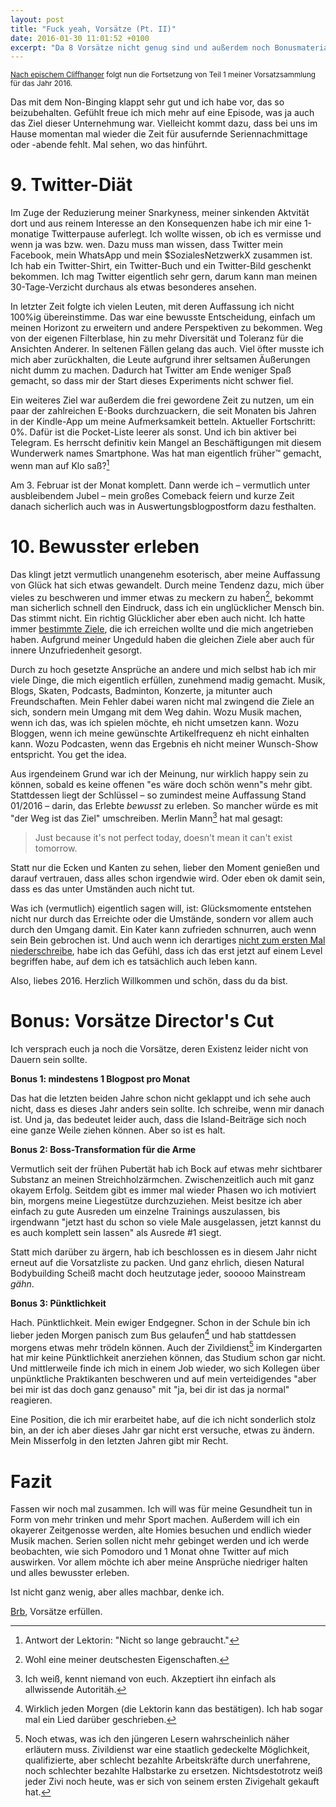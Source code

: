 ```yaml
---
layout: post
title: "Fuck yeah, Vorsätze (Pt. II)"
date: 2016-01-30 11:01:52 +0100
excerpt: "Da 8 Vorsätze nicht genug sind und außerdem noch Bonusmaterial versprochen wurde, gibt es an dieser Stelle Teil 2 meiner wirren Gedanken rund um angegangene und bereits verworfene Vorsätze. Und keine Angst, eine Trilogie bleibt aus. Oder?"
---
```


<small>[Nach epischem Cliffhanger](/vorsaetze-2016 "Fuck yeah, Vorsätze") folgt nun die Fortsetzung von Teil 1 meiner Vorsatzsammlung für das Jahr 2016.</small>

Das mit dem Non-Binging klappt sehr gut und ich habe vor, das so beizubehalten. Gefühlt freue ich mich mehr auf eine Episode, was ja auch das Ziel dieser Unternehmung war. Vielleicht kommt dazu, dass bei uns im Hause momentan mal wieder die Zeit für ausufernde Seriennachmittage oder -abende fehlt. Mal sehen, wo das hinführt.

# 9. Twitter-Diät

Im Zuge der Reduzierung meiner Snarkyness, meiner sinkenden Aktvität dort und aus reinem Interesse an den Konsequenzen habe ich mir eine 1-monatige Twitterpause auferlegt. Ich wollte wissen, ob ich es vermisse und wenn ja was bzw. wen. Dazu muss man wissen, dass Twitter mein Facebook, mein WhatsApp und mein $SozialesNetzwerkX zusammen ist. Ich hab ein Twitter-Shirt, ein Twitter-Buch und ein Twitter-Bild geschenkt bekommen. Ich mag Twitter eigentlich sehr gern, darum kann man meinen 30-Tage-Verzicht durchaus als etwas besonderes ansehen.

In letzter Zeit folgte ich vielen Leuten, mit deren Auffassung ich nicht 100%ig übereinstimme. Das war eine bewusste Entscheidung, einfach um meinen Horizont zu erweitern und andere Perspektiven zu bekommen. Weg von der eigenen Filterblase, hin zu mehr Diversität und Toleranz für die Ansichten Anderer. In seltenen Fällen gelang das auch. Viel öfter musste ich mich aber zurückhalten, die Leute aufgrund ihrer seltsamen Äußerungen nicht dumm zu machen. Dadurch hat Twitter am Ende weniger Spaß gemacht, so dass mir der Start dieses Experiments nicht schwer fiel.

Ein weiteres Ziel war außerdem die frei gewordene Zeit zu nutzen, um ein paar der zahlreichen E-Books durchzuackern, die seit Monaten bis Jahren in der Kindle-App um meine Aufmerksamkeit betteln. Aktueller Fortschritt: 0%. Dafür ist die Pocket-Liste leerer als sonst. Und ich bin aktiver bei Telegram. Es herrscht definitiv kein Mangel an Beschäftigungen mit diesem Wunderwerk names Smartphone. Was hat man eigentlich früher™ gemacht, wenn man auf Klo saß?[^lektorat]

[^lektorat]: Antwort der Lektorin: "Nicht so lange gebraucht."

Am 3. Februar ist der Monat komplett. Dann werde ich – vermutlich unter ausbleibendem Jubel – mein großes Comeback feiern und kurze Zeit danach sicherlich auch was in Auswertungsblogpostform dazu festhalten.

# 10. Bewusster erleben

Das klingt jetzt vermutlich unangenehm esoterisch, aber meine Auffassung von Glück hat sich etwas gewandelt. Durch meine Tendenz dazu, mich über vieles zu beschweren und immer etwas zu meckern zu haben[^deutsch], bekommt man sicherlich schnell den Eindruck, dass ich ein unglücklicher Mensch bin. Das stimmt nicht. Ein richtig Glücklicher aber eben auch nicht. Ich hatte immer [bestimmte Ziele](/moeglichkeiten/ "So viele Möglichkeiten, dass es schon wieder scheiße ist - Schlagzeilen"), die ich erreichen wollte und die mich angetrieben haben. Aufgrund meiner Ungeduld haben die gleichen Ziele aber auch für innere Unzufriedenheit gesorgt.

[^deutsch]: Wohl eine meiner deutschesten Eigenschaften.

Durch zu hoch gesetzte Ansprüche an andere und mich selbst hab ich mir viele Dinge, die mich eigentlich erfüllen, zunehmend madig gemacht. Musik, Blogs, Skaten, Podcasts, Badminton, Konzerte, ja mitunter auch Freundschaften. Mein Fehler dabei waren nicht mal zwingend die Ziele an sich, sondern mein Umgang mit dem Weg dahin. Wozu Musik machen, wenn ich das, was ich spielen möchte, eh nicht umsetzen kann. Wozu Bloggen, wenn ich meine gewünschte Artikelfrequenz eh nicht einhalten kann. Wozu Podcasten, wenn das Ergebnis eh nicht meiner Wunsch-Show entspricht. You get the idea.

Aus irgendeinem Grund war ich der Meinung, nur wirklich happy sein zu können, sobald es keine offenen "es wäre doch schön wenn"s mehr gibt. Stattdessen liegt der Schlüssel – so zumindest meine Auffassung Stand 01/2016 – darin, das Erlebte <em>bewusst</em> zu erleben. So mancher würde es mit "der Weg ist das Ziel" umschreiben. Merlin Mann[^merlin] hat mal gesagt:

> Just because it's not perfect today, doesn't mean it can't exist tomorrow.

Statt nur die Ecken und Kanten zu sehen, lieber den Moment genießen und darauf vertrauen, dass alles schon irgendwie wird. Oder eben ok damit sein, dass es das unter Umständen auch nicht tut.

[^merlin]: Ich weiß, kennt niemand von euch. Akzeptiert ihn einfach als allwissende Autoritäh.

Was ich (vermutlich) eigentlich sagen will, ist: Glücksmomente entstehen nicht nur durch das Erreichte oder die Umstände, sondern vor allem auch durch den Umgang damit. Ein Kater kann zufrieden schnurren, auch wenn sein Bein gebrochen ist. Und auch wenn ich derartiges [nicht zum ersten Mal niederschreibe](/glueck/ "Glück ist: die Entscheidung treffen, glücklich zu sein - Schlagzeilen"), habe ich das Gefühl, dass ich das erst jetzt auf einem Level begriffen habe, auf dem ich es tatsächlich auch leben kann.

Also, liebes 2016. Herzlich Willkommen und schön, dass du da bist.

# Bonus: Vorsätze Director's Cut

Ich versprach euch ja noch die Vorsätze, deren Existenz leider nicht von Dauern sein sollte.

**Bonus 1: mindestens 1 Blogpost pro Monat**

Das hat die letzten beiden Jahre schon nicht geklappt und ich sehe auch nicht, dass es dieses Jahr anders sein sollte. Ich schreibe, wenn mir danach ist. Und ja, das bedeutet leider auch, dass die Island-Beiträge sich noch eine ganze Weile ziehen können. Aber so ist es halt.

**Bonus 2: Boss-Transformation für die Arme**

Vermutlich seit der frühen Pubertät hab ich Bock auf etwas mehr sichtbarer Substanz an meinen Streichholzärmchen. Zwischenzeitlich auch mit ganz okayem Erfolg. Seitdem gibt es immer mal wieder Phasen wo ich motiviert bin, morgens meine Liegestütze durchzuziehen. Meist besitze ich aber einfach zu gute Ausreden um einzelne Trainings auszulassen, bis irgendwann "jetzt hast du schon so viele Male ausgelassen, jetzt kannst du es auch komplett sein lassen" als Ausrede #1 siegt.

Statt mich darüber zu ärgern, hab ich beschlossen es in diesem Jahr nicht erneut auf die Vorsatzliste zu packen. Und ganz ehrlich, diesen Natural Bodybuilding Scheiß macht doch heutzutage jeder, sooooo Mainstream *gähn*.

**Bonus 3: Pünktlichkeit**

Hach. Pünktlichkeit. Mein ewiger Endgegner. Schon in der Schule bin ich lieber jeden Morgen panisch zum Bus gelaufen[^wirklich] und hab stattdessen morgens etwas mehr trödeln können. Auch der Zivildienst[^zivi] im Kindergarten hat mir keine Pünktlichkeit anerziehen können, das Studium schon gar nicht. Und mittlerweile finde ich mich in einem Job wieder, wo sich Kollegen über unpünktliche Praktikanten beschweren und auf mein verteidigendes "aber bei mir ist das doch ganz genauso" mit "ja, bei dir ist das ja normal" reagieren.

[^wirklich]: Wirklich jeden Morgen (die Lektorin kann das bestätigen). Ich hab sogar mal ein Lied darüber geschrieben.

[^zivi]: Noch etwas, was ich den jüngeren Lesern wahrscheinlich näher erläutern muss. Zivildienst war eine staatlich gedeckelte Möglichkeit, qualifizierte, aber schlecht bezahlte Arbeitskräfte durch unerfahrene, noch schlechter bezahlte Halbstarke zu ersetzen. Nichtsdestotrotz weiß jeder Zivi noch heute, was er sich von seinem ersten Zivigehalt gekauft hat.

Eine Position, die ich mir erarbeitet habe, auf die ich nicht sonderlich stolz bin, an der ich aber dieses Jahr gar nicht erst versuche, etwas zu ändern. Mein Misserfolg in den letzten Jahren gibt mir Recht.

# Fazit

Fassen wir noch mal zusammen. Ich will was für meine Gesundheit tun in Form von mehr trinken und mehr Sport machen. Außerdem will ich ein okayerer Zeitgenosse werden, alte Homies besuchen und endlich wieder Musik machen. Serien sollen nicht mehr gebinget werden und ich werde beobachten, wie sich Pomodoro und 1 Monat ohne Twitter auf mich auswirken. Vor allem möchte ich aber meine Ansprüche niedriger halten und alles bewusster erleben.

Ist nicht ganz wenig, aber alles machbar, denke ich.

[Brb](http://www.stupidedia.org/stupi/BRB "BRB – Stupidedia"), Vorsätze erfüllen.